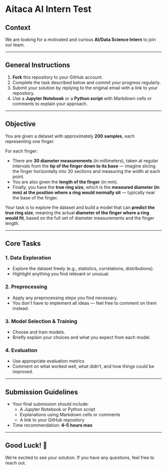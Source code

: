 # **Aitaca AI Intern Test**

## **Context**  
We are looking for a motivated and curious **AI/Data Science Intern** to join our team. 

---

## **General Instructions**  
1. **Fork** this repository to your GitHub account.  
2. Complete the task described below and commit your progress regularly.  
3. Submit your solution by replying to the original email with a link to your repository.  
4. Use a **Jupyter Notebook** or a **Python script** with Markdown cells or comments to explain your approach.  

---

## **Objective**  
You are given a dataset with approximately **200 samples**, each representing one finger.

For each finger:
- There are **30 diameter measurements** (in millimeters), taken at regular intervals from the **tip of the finger down to its base** — imagine slicing the finger horizontally into 30 sections and measuring the width at each point.
- You are also given the **length of the finger** (in mm).
- Finally, you have the **true ring size**, which is the **measured diameter (in mm) at the position where a ring would normally sit** — typically near the base of the finger.

Your task is to explore the dataset and build a model that can **predict the true ring size**, meaning the actual **diameter of the finger where a ring would fit**, based on the full set of diameter measurements and the finger length.


---

## **Core Tasks**  

### **1. Data Exploration**  
- Explore the dataset freely (e.g., statistics, correlations, distributions).
- Highlight anything you find relevant or unusual.

### **2. Preprocessing**  
- Apply any preprocessing steps you find necessary.
- You don't have to implement all ideas — feel free to comment on them instead.

### **3. Model Selection & Training**  
- Choose and train models.
- Briefly explain your choices and what you expect from each model.

### **4. Evaluation**  
- Use appropriate evaluation metrics
- Comment on what worked well, what didn’t, and how things could be improved.

---


## **Submission Guidelines**  
- Your final submission should include:
  - A Jupyter Notebook or Python script
  - Explanations using Markdown cells or comments
  - A link to your GitHub repository
- Time recommendation: **4–5 hours max**

---

## **Good Luck!** 🚀  
We’re excited to see your solution. If you have any questions, feel free to reach out.
